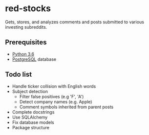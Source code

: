 # red-stocks

Gets, stores, and analyzes comments and posts submitted to various investing subreddits.

## Prerequisites

- [Python 3.6](https://www.python.org)
- [PostgreSQL](https://www.postgresql.org) database

## Todo list

* Handle ticker collision with English words
* Subject detection
    * Filter false positives (e.g 'F', 'A')
    * Detect company names (e.g. Apple)
    * Comment symbols inherited from parent posts
* Complete docstrings
* Use SQLAlchemy
* Fix database models
* Package structure






